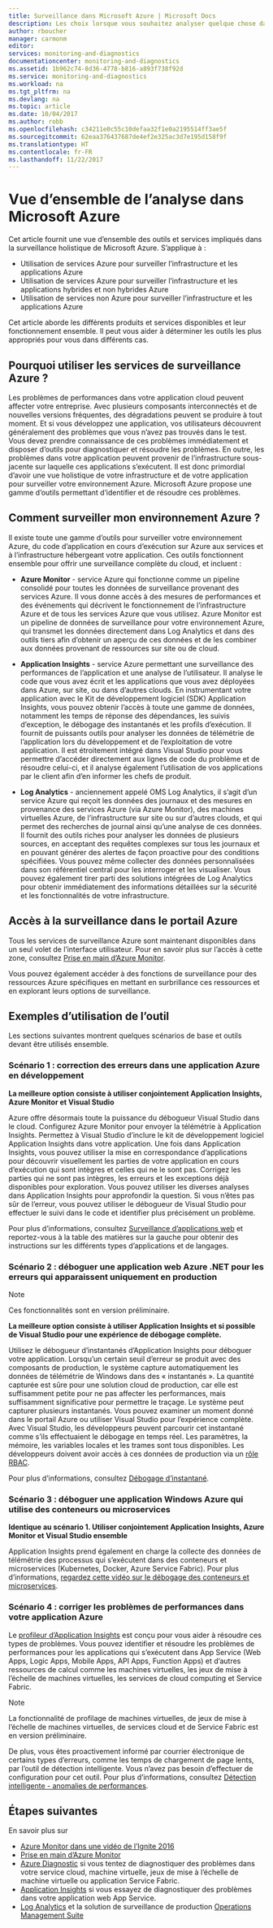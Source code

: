```yaml
---
title: Surveillance dans Microsoft Azure | Microsoft Docs
description: Les choix lorsque vous souhaitez analyser quelque chose dans Microsoft Azure. Azure Monitor, Application Insights et Log Analytics
author: rboucher
manager: carmonm
editor: 
services: monitoring-and-diagnostics
documentationcenter: monitoring-and-diagnostics
ms.assetid: 1b962c74-8d36-4778-b816-a893f738f92d
ms.service: monitoring-and-diagnostics
ms.workload: na
ms.tgt_pltfrm: na
ms.devlang: na
ms.topic: article
ms.date: 10/04/2017
ms.author: robb
ms.openlocfilehash: c34211e0c55c10defaa32f1e0a2195514ff3ae5f
ms.sourcegitcommit: 62eaa376437687de4ef2e325ac3d7e195d158f9f
ms.translationtype: HT
ms.contentlocale: fr-FR
ms.lasthandoff: 11/22/2017
---
```

# <a name="overview-of-monitoring-in-microsoft-azure"></a>Vue d’ensemble de l’analyse dans Microsoft Azure
Cet article fournit une vue d’ensemble des outils et services impliqués dans la surveillance holistique de Microsoft Azure. S’applique à :
- Utilisation de services Azure pour surveiller l’infrastructure et les applications Azure
- Utilisation de services Azure pour surveiller l’infrastructure et les applications hybrides et non hybrides Azure
- Utilisation de services non Azure pour surveiller l’infrastructure et les applications Azure

Cet article aborde les différents produits et services disponibles et leur fonctionnement ensemble. Il peut vous aider à déterminer les outils les plus appropriés pour vous dans différents cas.  

## <a name="why-use-azures-monitoring-services"></a>Pourquoi utiliser les services de surveillance Azure ?

Les problèmes de performances dans votre application cloud peuvent affecter votre entreprise. Avec plusieurs composants interconnectés et de nouvelles versions fréquentes, des dégradations peuvent se produire à tout moment. Et si vous développez une application, vos utilisateurs découvrent généralement des problèmes que vous n’avez pas trouvés dans le test. Vous devez prendre connaissance de ces problèmes immédiatement et disposer d’outils pour diagnostiquer et résoudre les problèmes. En outre, les problèmes dans votre application peuvent provenir de l’infrastructure sous-jacente sur laquelle ces applications s’exécutent. Il est donc primordial d’avoir une vue holistique de votre infrastructure et de votre application pour surveiller votre environnement Azure. Microsoft Azure propose une gamme d’outils permettant d’identifier et de résoudre ces problèmes.

## <a name="how-do-i-monitor-my-azure-environment"></a>Comment surveiller mon environnement Azure ?

Il existe toute une gamme d’outils pour surveiller votre environnement Azure, du code d’application en cours d’exécution sur Azure aux services et à l’infrastructure hébergeant votre application. Ces outils fonctionnent ensemble pour offrir une surveillance complète du cloud, et incluent :

-   **Azure Monitor** - service Azure qui fonctionne comme un pipeline consolidé pour toutes les données de surveillance provenant des services Azure. Il vous donne accès à des mesures de performances et des événements qui décrivent le fonctionnement de l’infrastructure Azure et de tous les services Azure que vous utilisez. Azure Monitor est un pipeline de données de surveillance pour votre environnement Azure, qui transmet les données directement dans Log Analytics et dans des outils tiers afin d’obtenir un aperçu de ces données et de les combiner aux données provenant de ressources sur site ou de cloud.

-   **Application Insights** - service Azure permettant une surveillance des performances de l’application et une analyse de l’utilisateur. Il analyse le code que vous avez écrit et les applications que vous avez déployées dans Azure, sur site, ou dans d’autres clouds. En instrumentant votre application avec le Kit de développement logiciel (SDK) Application Insights, vous pouvez obtenir l’accès à toute une gamme de données, notamment les temps de réponse des dépendances, les suivis d’exception, le débogage des instantanés et les profils d’exécution. Il fournit de puissants outils pour analyser les données de télémétrie de l’application lors du développement et de l’exploitation de votre application. Il est étroitement intégré dans Visual Studio pour vous permettre d’accéder directement aux lignes de code du problème et de résoudre celui-ci, et il analyse également l’utilisation de vos applications par le client afin d’en informer les chefs de produit.

-   **Log Analytics** - anciennement appelé OMS Log Analytics, il s’agit d’un service Azure qui reçoit les données des journaux et des mesures en provenance des services Azure (via Azure Monitor), des machines virtuelles Azure, de l’infrastructure sur site ou sur d’autres clouds, et qui permet des recherches de journal ainsi qu’une analyse de ces données. Il fournit des outils riches pour analyser les données de plusieurs sources, en acceptant des requêtes complexes sur tous les journaux et en pouvant générer des alertes de façon proactive pour des conditions spécifiées.  Vous pouvez même collecter des données personnalisées dans son référentiel central pour les interroger et les visualiser. Vous pouvez également tirer parti des solutions intégrées de Log Analytics pour obtenir immédiatement des informations détaillées sur la sécurité et les fonctionnalités de votre infrastructure.

## <a name="accessing-monitoring-in-the-azure-portal"></a>Accès à la surveillance dans le portail Azure
Tous les services de surveillance Azure sont maintenant disponibles dans un seul volet de l’interface utilisateur. Pour en savoir plus sur l’accès à cette zone, consultez [Prise en main d’Azure Monitor](monitoring-get-started.md). 

Vous pouvez également accéder à des fonctions de surveillance pour des ressources Azure spécifiques en mettant en surbrillance ces ressources et en explorant leurs options de surveillance. 

## <a name="examples-of-when-to-use-which-tool"></a>Exemples d’utilisation de l’outil 

Les sections suivantes montrent quelques scénarios de base et outils devant être utilisés ensemble. 

### <a name="scenario-1--fix-errors-in-an-azure-application-under-development"></a>Scénario 1 : correction des erreurs dans une application Azure en développement   

**La meilleure option consiste à utiliser conjointement Application Insights, Azure Monitor et Visual Studio**

Azure offre désormais toute la puissance du débogueur Visual Studio dans le cloud. Configurez Azure Monitor pour envoyer la télémétrie à Application Insights. Permettez à Visual Studio d’inclure le kit de développement logiciel Application Insights dans votre application. Une fois dans Application Insights, vous pouvez utiliser la mise en correspondance d’applications pour découvrir visuellement les parties de votre application en cours d’exécution qui sont intègres et celles qui ne le sont pas. Corrigez les parties qui ne sont pas intègres, les erreurs et les exceptions déjà disponibles pour exploration. Vous pouvez utiliser les diverses analyses dans Application Insights pour approfondir la question. Si vous n’êtes pas sûr de l’erreur, vous pouvez utiliser le débogueur de Visual Studio pour effectuer le suivi dans le code et identifier plus précisément un problème. 

Pour plus d’informations, consultez [Surveillance d’applications web](../application-insights/app-insights-azure-web-apps.md) et reportez-vous à la table des matières sur la gauche pour obtenir des instructions sur les différents types d’applications et de langages.  

### <a name="scenario-2--debug-an-azure-net-web-application-for-errors-that-only-show-in-production"></a>Scénario 2 : déboguer une application web Azure .NET pour les erreurs qui apparaissent uniquement en production 

> [!NOTE]
> Ces fonctionnalités sont en version préliminaire. 

**La meilleure option consiste à utiliser Application Insights et si possible de Visual Studio pour une expérience de débogage complète.**

Utilisez le débogueur d’instantanés d’Application Insights pour déboguer votre application. Lorsqu’un certain seuil d’erreur se produit avec des composants de production, le système capture automatiquement les données de télémétrie de Windows dans des « instantanés ». La quantité capturée est sûre pour une solution cloud de production, car elle est suffisamment petite pour ne pas affecter les performances, mais suffisamment significative pour permettre le traçage.  Le système peut capturer plusieurs instantanés. Vous pouvez examiner un moment donné dans le portail Azure ou utiliser Visual Studio pour l’expérience complète. Avec Visual Studio, les développeurs peuvent parcourir cet instantané comme s’ils effectuaient le débogage en temps réel. Les paramètres, la mémoire, les variables locales et les trames sont tous disponibles. Les développeurs doivent avoir accès à ces données de production via un [rôle RBAC](../active-directory/role-based-access-built-in-roles.md).  

Pour plus d’informations, consultez [Débogage d’instantané](../application-insights/app-insights-snapshot-debugger.md). 

### <a name="scenario-3--debug-an-azure-application-that-uses-containers-or-microservices"></a>Scénario 3 : déboguer une application Windows Azure qui utilise des conteneurs ou microservices 

**Identique au scénario 1. Utiliser conjointement Application Insights, Azure Monitor et Visual Studio ensemble**

Application Insights prend également en charge la collecte des données de télémétrie des processus qui s’exécutent dans des conteneurs et microservices (Kubernetes, Docker, Azure Service Fabric). Pour plus d’informations, [regardez cette vidéo sur le débogage des conteneurs et microservices](https://go.microsoft.com/fwlink/?linkid=848184). 


### <a name="scenario-4--fix-performance-issues-in-your-azure-application"></a>Scénario 4 : corriger les problèmes de performances dans votre application Azure

Le [profileur d’Application Insights](../application-insights/app-insights-profiler.md) est conçu pour vous aider à résoudre ces types de problèmes. Vous pouvez identifier et résoudre les problèmes de performances pour les applications qui s’exécutent dans App Service (Web Apps, Logic Apps, Mobile Apps, API Apps, Function Apps) et d’autres ressources de calcul comme les machines virtuelles, les jeux de mise à l’échelle de machines virtuelles, les services de cloud computing et Service Fabric. 

> [!NOTE]
> La fonctionnalité de profilage de machines virtuelles, de jeux de mise à l’échelle de machines virtuelles, de services cloud et de Service Fabric est en version préliminaire.   

De plus, vous êtes proactivement informé par courrier électronique de certains types d’erreurs, comme les temps de chargement de page lents, par l’outil de détection intelligente.  Vous n’avez pas besoin d’effectuer de configuration pour cet outil. Pour plus d’informations, consultez [Détection intelligente - anomalies de performances](../application-insights/app-insights-proactive-performance-diagnostics.md).



## <a name="next-steps"></a>Étapes suivantes
En savoir plus sur

* [Azure Monitor dans une vidéo de l’Ignite 2016](https://myignite.microsoft.com/videos/4977)
* [Prise en main d’Azure Monitor](monitoring-get-started.md)
* [Azure Diagnostic](../azure-diagnostics.md) si vous tentez de diagnostiquer des problèmes dans votre service cloud, machine virtuelle, jeux de mise à l’échelle de machine virtuelle ou application Service Fabric.
* [Application Insights](https://azure.microsoft.com/documentation/services/application-insights/) si vous essayez de diagnostiquer des problèmes dans votre application web App Service.
* [Log Analytics](https://azure.microsoft.com/documentation/services/log-analytics/) et la solution de surveillance de production [Operations Management Suite](https://www.microsoft.com/oms/)

